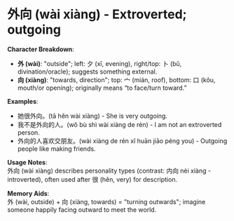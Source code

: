 # **外向 (wài xiàng) - Extroverted; outgoing**

**Character Breakdown**:  
- **外 (wài)**: "outside"; left: 夕 (xī, evening), right/top: 卜 (bǔ, divination/oracle); suggests something external.  
- **向 (xiàng)**: "towards, direction"; top: 宀 (mián, roof), bottom: 口 (kǒu, mouth/or opening); originally means “to face/turn toward.”

**Examples**:  
- 她很外向。(tā hěn wài xiàng) - She is very outgoing.  
- 我不是外向的人。(wǒ bù shì wài xiàng de rén) - I am not an extroverted person.  
- 外向的人喜欢交朋友。(wài xiàng de rén xǐ huān jiāo péng you) - Outgoing people like making friends.

**Usage Notes**:  
外向 (wài xiàng) describes personality types (contrast: 内向 nèi xiàng - introverted), often used after 很 (hěn, very) for description.

**Memory Aids**:  
外 (wài, outside) + 向 (xiàng, towards) = "turning outwards"; imagine someone happily facing outward to meet the world.